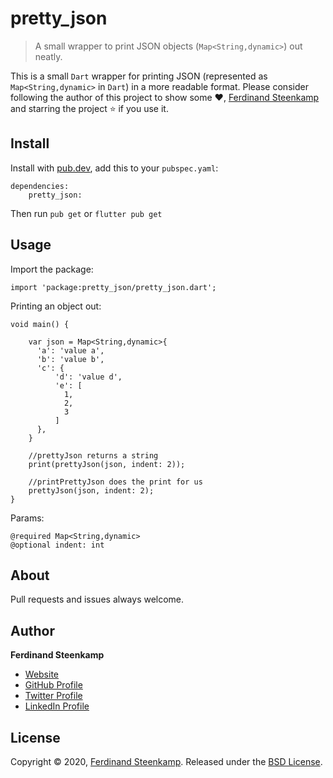 # pretty_json

> A small wrapper to print JSON objects (`Map<String,dynamic>`) out neatly.

This is a small `Dart` wrapper for printing JSON (represented as `Map<String,dynamic>` in `Dart`) in a more readable format. Please consider following the author of this project to show some :heart:, [Ferdinand Steenkamp](https://github.com/Ferdzzzzzzzz/) and starring the project :star: if you use it.

## Install
Install with [pub.dev](https://pub.dev/), add this to your `pubspec.yaml`:

    dependencies:
        pretty_json:

Then run `pub get` or `flutter pub get`

## Usage

Import the package:
    
    import 'package:pretty_json/pretty_json.dart';

Printing an object out:

    void main() {
        
        var json = Map<String,dynamic>{
          'a': 'value a',
          'b': 'value b',
          'c': {  
              'd': 'value d',
              'e': [
                1,
                2,
                3
              ]
          },
        }

        //prettyJson returns a string
        print(prettyJson(json, indent: 2));
        
        //printPrettyJson does the print for us
        prettyJson(json, indent: 2);
    }

Params:

    @required Map<String,dynamic>
    @optional indent: int


## About

Pull requests and issues always welcome.

## Author

**Ferdinand Steenkamp**

* [Website](https://ferdzz.com)
* [GitHub Profile](https://github.com/Ferdzzzzzzzz)
* [Twitter Profile](https://twitter.com/therealferdz)
* [LinkedIn Profile](https://www.linkedin.com/in/ferdinand-steenkamp-552335181/)



## License

Copyright © 2020, [Ferdinand Steenkamp](https://github.com/Ferdzzzzzzzz).
Released under the [BSD License](LICENSE).


